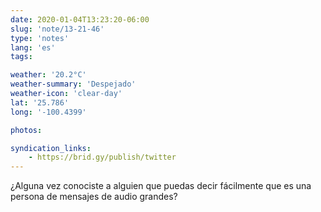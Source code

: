 ```yaml
---
date: 2020-01-04T13:23:20-06:00
slug: 'note/13-21-46'
type: 'notes'
lang: 'es'
tags:

weather: '20.2°C'
weather-summary: 'Despejado'
weather-icon: 'clear-day'
lat: '25.786'
long: '-100.4399'

photos:

syndication_links:
    - https://brid.gy/publish/twitter
---
```

¿Alguna vez conociste a alguien que puedas decir fácilmente que es una persona de mensajes de audio grandes?